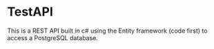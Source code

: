 # TestAPI
This is a REST API built in c# using the Entity framework (code first) to access a PostgreSQL database.
